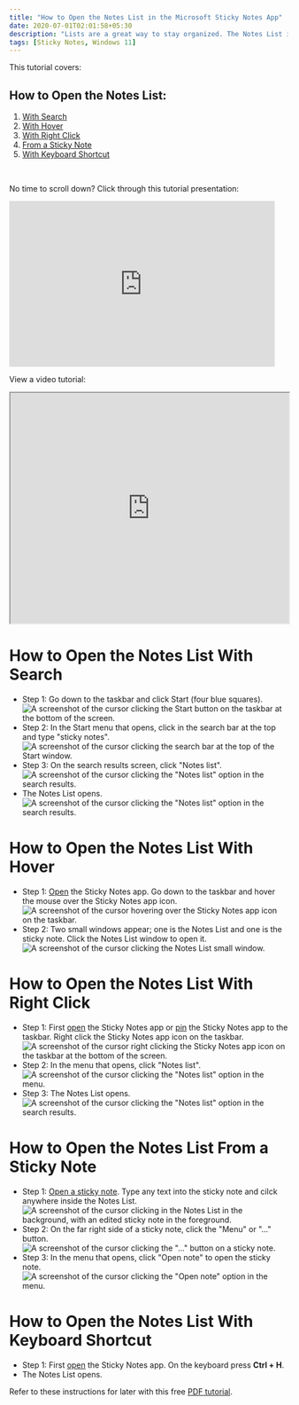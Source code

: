 ```yaml
---
title: "How to Open the Notes List in the Microsoft Sticky Notes App"
date: 2020-07-01T02:01:58+05:30
description: "Lists are a great way to stay organized. The Notes List is no exception. Learn how to open the Notes List and keep up with the growing pile of sticky notes."
tags: [Sticky Notes, Windows 11]
---
```

This tutorial covers:

## How to Open the Notes List:
1. [With Search](#1)
2. [With Hover](#2)
3. [With Right Click](#3)
4. [From a Sticky Note](#4)
5. [With Keyboard Shortcut](#5)

<br />
<p>No time to scroll down? Click through this tutorial presentation:</p>
<iframe src="https://docs.google.com/presentation/d/e/2PACX-1vTPrS7YCJPr6Ha87HIAju996z6GnW4BPqjVtd5ZUwKPqYFxDUpZxD3VuI0t_z_RZ-voPeYhxxkAfaF8/embed?start=false&loop=false&delayms=3000" frameborder="0" width="480" height="299" allowfullscreen="true" mozallowfullscreen="true" webkitallowfullscreen="true"></iframe>

<br />

View a video tutorial:
<iframe class="BLOG_video_class" allowfullscreen="" youtube-src-id="fQ30gjzGnWk" width="100%" height="416" src="https://www.youtube.com/embed/fQ30gjzGnWk"></iframe>

<h1 id="1">How to Open the Notes List With Search</h1>

* Step 1: Go down to the taskbar and click Start (four blue squares).<div class="stepimage">![A screenshot of the cursor clicking the Start button on the taskbar at the bottom of the screen.](blogstartbuttonedit.png "Click Start")</div>
* Step 2: In the Start menu that opens, click in the search bar at the top and type "sticky notes". <div class="stepimage">![A screenshot of the cursor clicking the search bar at the top of the Start window.](blogsearchbaredit.png "Search for 'sticky notes' ")</div>
* Step 3: On the search results screen, click "Notes list". <div class="stepimage">![A screenshot of the cursor clicking the "Notes list" option in the search results.](blognoteslistfromsearchedit.png "Click 'Notes list' ")</div>
* The Notes List opens. <div class="stepimage">![A screenshot of the cursor clicking the "Notes list" option in the search results.](hovernoteslistopenededit.png "The open Notes List window")</div>


<h1 id="2">How to Open the Notes List With Hover</h1>

* Step 1: [Open](https://qhtutorials.github.io/posts/openstickynotes/) the Sticky Notes app. Go down to the taskbar and hover the mouse over the Sticky Notes app icon. <div class="stepimage">![A screenshot of the cursor hovering over the Sticky Notes app icon on the taskbar.](bloghoveroveropenedappedit.png "Hover over the Sticky Notes app icon")</div>
* Step 2: Two small windows appear; one is the Notes List and one is the sticky note. Click the Notes List window to open it. <div class="stepimage">![A screenshot of the cursor clicking the Notes List small window.](bloghovernoteslist.png "Click the Notes List small window ")</div>

<h1 id="3">How to Open the Notes List With Right Click</h1>

* Step 1: First [open](https://qhtutorials.github.io/posts/openstickynotes/) the Sticky Notes app or [pin]() the Sticky Notes app to the taskbar. Right click the Sticky Notes app icon on the taskbar. <div class="stepimage">![A screenshot of the cursor right clicking the Sticky Notes app icon on the taskbar at the bottom of the screen.](blogrightclickappiconfinaledit.png "Right click the app icon")</div>
* Step 2: In the menu that opens, click "Notes list". <div class="stepimage">![A screenshot of the cursor clicking the "Notes list" option in the menu.](blogrightclickopennoteslist.png "Click 'Notes list' ")</div>
* Step 3: The Notes List opens. <div class="stepimage">![A screenshot of the cursor clicking the "Notes list" option in the search results.](hovernoteslistopenededit.png "The open Notes List window")</div>

<h1 id="4">How to Open the Notes List From a Sticky Note</h1>

* Step 1: [Open a sticky note](). Type any text into the sticky note and cilck anywhere inside the Notes List.<div class="stepimage">![A screenshot of the cursor clicking in the Notes List in the background, with an edited sticky note in the foreground.](blogclickinnoteslistedit.png "Click in the Notes List")</div>
* Step 2: On the far right side of a sticky note, click the "Menu" or "..." button. <div class="stepimage">![A screenshot of the cursor clicking the "..." button on a sticky note.](blogclick3dotspreviewedit.png "Click the '...' button ")</div>
* Step 3: In the menu that opens, click "Open note" to open the sticky note. <div class="stepimage">![A screenshot of the cursor clicking the "Open note" option in the menu.](blogclick3dotsopennote.png "Click 'Open note' ")</div>

<h1 id="5">How to Open the Notes List With Keyboard Shortcut</h1>

* Step 1: First [open](https://qhtutorials.github.io/posts/openstickynotes/) the Sticky Notes app. On the keyboard press **Ctrl + H**.
* The Notes List opens.


Refer to these instructions for later with this free [PDF tutorial](https://drive.google.com/file/d/1jCTxgXycW9Vlvw6Fp8hx-mKooqKqWbfS/view?usp=sharing).

<br />